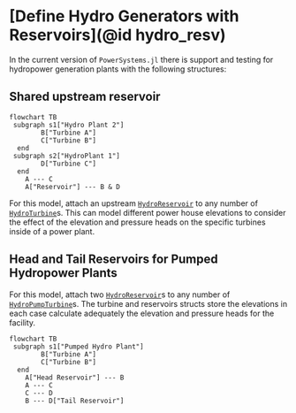 # [Define Hydro Generators with Reservoirs](@id hydro_resv)

In the current version of `PowerSystems.jl` there is support and testing for hydropower generation plants with the following structures:

## Shared upstream reservoir

```mermaid
flowchart TB
 subgraph s1["Hydro Plant 2"]
        B["Turbine A"]
        C["Turbine B"]
  end
 subgraph s2["HydroPlant 1"]
        D["Turbine C"]
  end
    A --- C
    A["Reservoir"] --- B & D

```

For this model, attach an upstream [`HydroReservoir`](@ref) to any number of [`HydroTurbine`](@ref)s. This can model different power house elevations to consider the effect of the elevation and pressure heads
on the specific turbines inside of a power plant.

## Head and Tail Reservoirs for Pumped Hydropower Plants

For this model, attach two [`HydroReservoir`](@ref)s to any number of [`HydroPumpTurbine`](@ref)s. The turbine and reservoirs structs store the elevations in each case calculate adequately the elevation and pressure heads for
the facility.

```mermaid
flowchart TB
 subgraph s1["Pumped Hydro Plant"]
        B["Turbine A"]
        C["Turbine B"]
  end
    A["Head Reservoir"] --- B
    A --- C
    C --- D
    B --- D["Tail Reservoir"]
```
